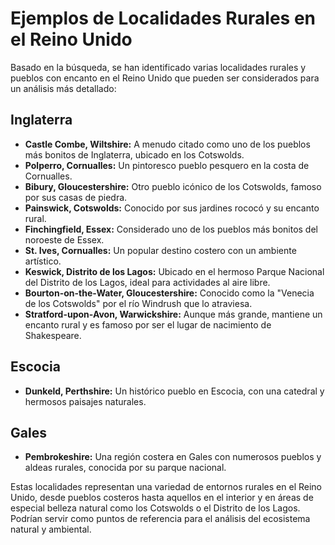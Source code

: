 # Ejemplos de Localidades Rurales en el Reino Unido

Basado en la búsqueda, se han identificado varias localidades rurales y pueblos con encanto en el Reino Unido que pueden ser considerados para un análisis más detallado:

## Inglaterra

*   **Castle Combe, Wiltshire:** A menudo citado como uno de los pueblos más bonitos de Inglaterra, ubicado en los Cotswolds.
*   **Polperro, Cornualles:** Un pintoresco pueblo pesquero en la costa de Cornualles.
*   **Bibury, Gloucestershire:** Otro pueblo icónico de los Cotswolds, famoso por sus casas de piedra.
*   **Painswick, Cotswolds:** Conocido por sus jardines rococó y su encanto rural.
*   **Finchingfield, Essex:** Considerado uno de los pueblos más bonitos del noroeste de Essex.
*   **St. Ives, Cornualles:** Un popular destino costero con un ambiente artístico.
*   **Keswick, Distrito de los Lagos:** Ubicado en el hermoso Parque Nacional del Distrito de los Lagos, ideal para actividades al aire libre.
*   **Bourton-on-the-Water, Gloucestershire:** Conocido como la "Venecia de los Cotswolds" por el río Windrush que lo atraviesa.
*   **Stratford-upon-Avon, Warwickshire:** Aunque más grande, mantiene un encanto rural y es famoso por ser el lugar de nacimiento de Shakespeare.

## Escocia

*   **Dunkeld, Perthshire:** Un histórico pueblo en Escocia, con una catedral y hermosos paisajes naturales.

## Gales

*   **Pembrokeshire:** Una región costera en Gales con numerosos pueblos y aldeas rurales, conocida por su parque nacional.

Estas localidades representan una variedad de entornos rurales en el Reino Unido, desde pueblos costeros hasta aquellos en el interior y en áreas de especial belleza natural como los Cotswolds o el Distrito de los Lagos. Podrían servir como puntos de referencia para el análisis del ecosistema natural y ambiental.



